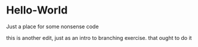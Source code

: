# Hello-World
Just a place for some nonsense code

this is another edit, just as an intro to branching exercise. 
that ought to do it
